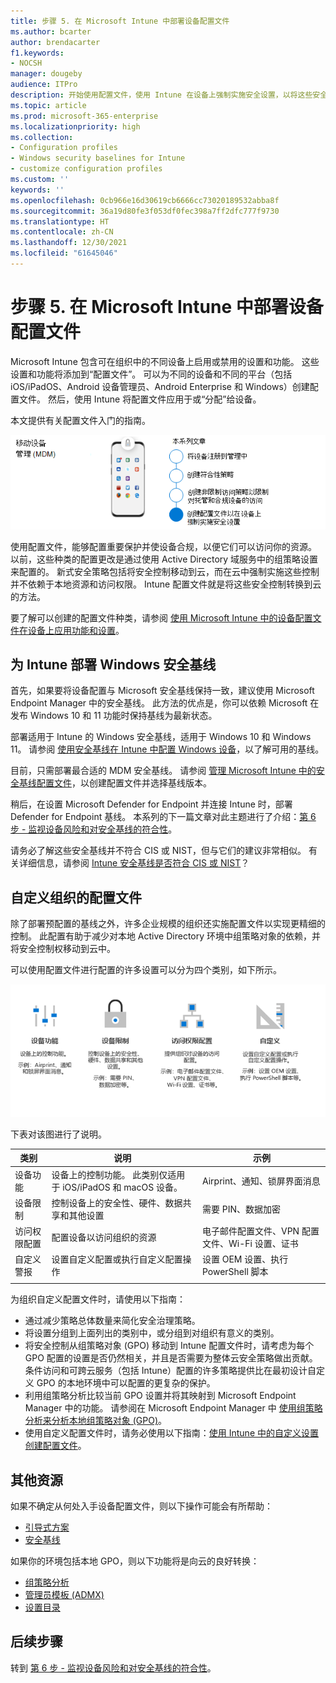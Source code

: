 ```yaml
---
title: 步骤 5. 在 Microsoft Intune 中部署设备配置文件
ms.author: bcarter
author: brendacarter
f1.keywords:
- NOCSH
manager: dougeby
audience: ITPro
description: 开始使用配置文件，使用 Intune 在设备上强制实施安全设置，以将这些安全控制权转移到云。
ms.topic: article
ms.prod: microsoft-365-enterprise
ms.localizationpriority: high
ms.collection:
- Configuration profiles
- Windows security baselines for Intune
- customize configuration profiles
ms.custom: ''
keywords: ''
ms.openlocfilehash: 0cb966e16d30619cb6666cc73020189532abba8f
ms.sourcegitcommit: 36a19d80fe3f053df0fec398a7ff2dfc777f9730
ms.translationtype: HT
ms.contentlocale: zh-CN
ms.lasthandoff: 12/30/2021
ms.locfileid: "61645046"
---
```

# <a name="step-5-deploy-device-profiles-in-microsoft-intune"></a>步骤 5. 在 Microsoft Intune 中部署设备配置文件

Microsoft Intune 包含可在组织中的不同设备上启用或禁用的设置和功能。 这些设置和功能将添加到“配置文件”。 可以为不同的设备和不同的平台（包括 iOS/iPadOS、Android 设备管理员、Android Enterprise 和 Windows）创建配置文件。 然后，使用 Intune 将配置文件应用于或“分配”给设备。

本文提供有关配置文件入门的指南。 


![管理设备的步骤](../media/devices/intune-mdm-step-4.png#lightbox)

使用配置文件，能够配置重要保护并使设备合规，以便它们可以访问你的资源。 以前，这些种类的配置更改是通过使用 Active Directory 域服务中的组策略设置来配置的。 新式安全策略包括将安全控制移动到云，而在云中强制实施这些控制并不依赖于本地资源和访问权限。 Intune 配置文件就是将这些安全控制转换到云的方法。 

要了解可以创建的配置文件种类，请参阅 [使用 Microsoft Intune 中的设备配置文件在设备上应用功能和设置](/mem/intune/configuration/device-profiles)。

## <a name="deploy-windows-security-baselines-for-intune"></a>为 Intune 部署 Windows 安全基线

首先，如果要将设备配置与 Microsoft 安全基线保持一致，建议使用 Microsoft Endpoint Manager 中的安全基线。 此方法的优点是，你可以依赖 Microsoft 在发布 Windows 10 和 11 功能时保持基线为最新状态。 

部署适用于 Intune 的 Windows 安全基线，适用于 Windows 10 和 Windows 11。 请参阅 [使用安全基线在 Intune 中配置 Windows 设备](/mem/intune/protect/security-baselines)，以了解可用的基线。

目前，只需部署最合适的 MDM 安全基线。 请参阅 [管理 Microsoft Intune 中的安全基线配置文件](/mem/intune/protect/security-baselines-configure)，以创建配置文件并选择基线版本。

稍后，在设置 Microsoft Defender for Endpoint 并连接 Intune 时，部署 Defender for Endpoint 基线。 本系列的下一篇文章对此主题进行了介绍：[第 6 步 - 监视设备风险和对安全基线的符合性](manage-devices-with-intune-monitor-risk.md)。

请务必了解这些安全基线并不符合 CIS 或 NIST，但与它们的建议非常相似。 有关详细信息，请参阅 [Intune 安全基线是否符合 CIS 或 NIST](/mem/intune/protect/security-baselines)？

## <a name="customize-configuration-profiles-for-your-organization"></a>自定义组织的配置文件

除了部署预配置的基线之外，许多企业规模的组织还实施配置文件以实现更精细的控制。 此配置有助于减少对本地 Active Directory 环境中组策略对象的依赖，并将安全控制权移动到云中。 

可以使用配置文件进行配置的许多设置可以分为四个类别，如下所示。

![Intune 设备配置文件类别](../media/devices/intune-device-profile-categories.png#lightbox)

下表对该图进行了说明。


|类别 |说明 |示例  |
|---------|---------|---------|
|设备功能     | 设备上的控制功能。 此类别仅适用于 iOS/iPadOS 和 macOS 设备。        | Airprint、通知、锁屏界面消息        |
|设备限制     | 控制设备上的安全性、硬件、数据共享和其他设置        | 需要 PIN、数据加密        |
|访问权限配置     |  配置设备以访问组织的资源        | 电子邮件配置文件、VPN 配置文件、Wi-Fi 设置、证书        |
|自定义警报     | 设置自定义配置或执行自定义配置操作       | 设置 OEM 设置、执行 PowerShell 脚本        |
|    |         |         |

为组织自定义配置文件时，请使用以下指南：
- 通过减少策略总体数量来简化安全治理策略。
- 将设置分组到上面列出的类别中，或分组到对组织有意义的类别。
- 将安全控制从组策略对象 (GPO) 移动到 Intune 配置文件时，请考虑为每个 GPO 配置的设置是否仍然相关，并且是否需要为整体云安全策略做出贡献。 条件访问和可跨云服务（包括 Intune）配置的许多策略提供比在最初设计自定义 GPO 的本地环境中可以配置的更复杂的保护。
- 利用组策略分析比较当前 GPO 设置并将其映射到 Microsoft Endpoint Manager 中的功能。 请参阅在 Microsoft Endpoint Manager 中 [使用组策略分析来分析本地组策略对象 (GPO)](/mem/intune/configuration/group-policy-analytics)。
- 使用自定义配置文件时，请务必使用以下指南：[使用 Intune 中的自定义设置创建配置文件](/mem/intune/configuration/custom-settings-configure)。

## <a name="additional-resources"></a>其他资源

如果不确定从何处入手设备配置文件，则以下操作可能会有所帮助：

- [引导式方案](/mem/intune/fundamentals/guided-scenarios-overview) 
- [安全基线](/mem/intune/protect/security-baselines)

如果你的环境包括本地 GPO，则以下功能将是向云的良好转换：

- [组策略分析](/mem/intune/configuration/group-policy-analytics)
- [管理员模板 (ADMX)](/mem/intune/configuration/administrative-templates-windows)
- [设置目录](/mem/intune/configuration/settings-catalog)


## <a name="next-steps"></a>后续步骤
转到 [第 6 步 - 监视设备风险和对安全基线的符合性](manage-devices-with-intune-monitor-risk.md)。
